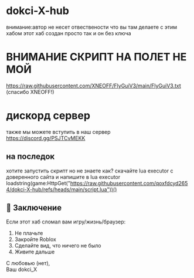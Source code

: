 # dokci-X-hub
внимание:автор не несет отвествености  что вы там делаете с этим хабом этот хаб создан просто так и он без ключа 
# ВНИМАНИЕ СКРИПТ НА ПОЛЕТ НЕ МОЙ
https://raw.githubusercontent.com/XNEOFF/FlyGuiV3/main/FlyGuiV3.txt
(спасибо XNEOFF!)
# дискорд сервер
также мы можете вступить в наш сервер https://discord.gg/PSJTCvMEKK
 ## на последок
 хотите запустить скрипт но не знаете как? скачайте lua executor с доверенного сайта и напишите в lua executor 
loadstring(game:HttpGet("https://raw.githubusercontent.com/qoxfdcyd2654/dokci-X-hub/refs/heads/main/script.lua"))()


## 🎉 Заключение
Если этот хаб сломал вам игру/жизнь/браузер:
1. Не плачьте
2. Закройте Roblox
3. Сделайте вид, что ничего не было
4. Живите дальше

С любовью (нет),  
Ваш dokci_X
